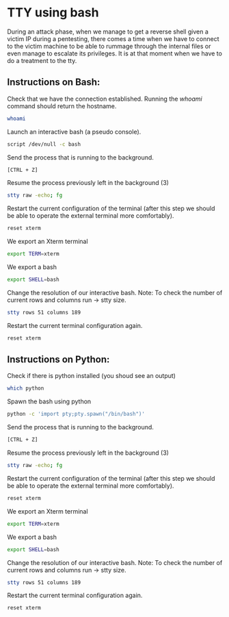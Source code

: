 # TTY using bash

During an attack phase, when we manage to get a reverse shell given a victim IP during a pentesting, there comes a time when we have to connect to the victim machine to be able to rummage through the internal files or even manage to escalate its privileges. It is at that moment when we have to do a treatment to the tty.

## Instructions on Bash:
Check that we have the connection established. Running the *whoami* command should return the hostname.
```bash
whoami
```
Launch an interactive bash (a pseudo console).

```bash
script /dev/null -c bash
```
Send the process that is running to the background.

```bash
[CTRL + Z]
```
Resume the process previously left in the background (3)

```bash
stty raw -echo; fg
```
Restart the current configuration of the terminal (after this step we should be able to operate the external terminal more comfortably).

```bash
reset xterm
```
We export an Xterm terminal

```bash
export TERM=xterm
```
We export a bash

```bash
export SHELL=bash
```
Change the resolution of our interactive bash. Note: To check the number of current rows and columns run -> stty size.
```bash
stty rows 51 columns 189
```
Restart the current terminal configuration again.
```bash
reset xterm
```

## Instructions on Python:
Check if there is python installed (you shoud see an output)
```bash
which python
```
Spawn the bash using python
```bash
python -c 'import pty;pty.spawn("/bin/bash")'
```
Send the process that is running to the background.

```bash
[CTRL + Z]
```
Resume the process previously left in the background (3)

```bash
stty raw -echo; fg
```
Restart the current configuration of the terminal (after this step we should be able to operate the external terminal more comfortably).

```bash
reset xterm
```
We export an Xterm terminal

```bash
export TERM=xterm
```
We export a bash

```bash
export SHELL=bash
```
Change the resolution of our interactive bash. Note: To check the number of current rows and columns run -> stty size.
```bash
stty rows 51 columns 189
```
Restart the current terminal configuration again.
```bash
reset xterm
```
